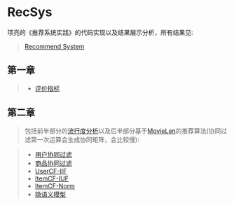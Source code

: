 # RecSys
项亮的《推荐系统实践》的代码实现以及结果展示分析，所有结果见:

>[Recommend System](Recommend%20System.ipynb)

## 第一章
>   * [评价指标](util/metric.py)
## 第二章
>包括前半部分的[流行度分析](Recommend%20System.ipynb#%E7%94%A8%E6%88%B7%E8%A1%8C%E4%B8%BA%E5%88%86%E6%9E%90)以及后半部分基于[MovieLen](data/ml-1m/README)的推荐算法(协同过滤第一次运算会生成协同矩阵，会比较慢):

>  * [用户协同过滤](chapter2/usercf.py)
>  * [商品协同过滤](chapter2/itemcf.py)
>  * [UserCF-IIF](chapter2/useriif.py)
>  * [ItemCF-IUF](chapter2/itemiuf.py)
>  * [ItemCF-Norm](chapter2/itemnorm.py)
>  * [隐语义模型](chapter2/lfm.py)


